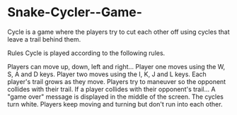# Snake-Cycler--Game-
Cycle is a game where the players try to cut each other off using cycles that leave a trail behind them.

Rules Cycle is played according to the following rules.

Players can move up, down, left and right... Player one moves using the W, S, A and D keys. Player two moves using the I, K, J and L keys. Each player's trail grows as they move. Players try to maneuver so the opponent collides with their trail. If a player collides with their opponent's trail... A "game over" message is displayed in the middle of the screen. The cycles turn white. Players keep moving and turning but don't run into each other.
